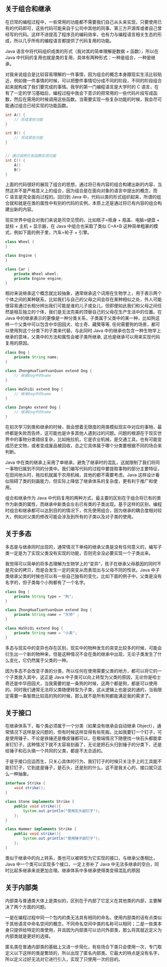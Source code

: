 ---
---

## 关于组合和继承

在日常的编程过程中，一些常用的功能都不需要我们自己从头来实现，只要使用已有的代码即可，这些代码可能来自于公司中其他的同事、第三方开源库或者自己曾经写的代码。这样不进提高了程序员的编码效率，也有力与编程语言相关生态的形成，所以几乎所有的编程语言都提供了代码复用的功能。

Java 语言中将代码组织成类的形式（我对其的简单理解是数据 + 函数），所以在 Java 中代码的复用也就是类的复用，具体有两种形式：一种是组合，一种是继承。

对我来说组合是比较容易理解的一件事情，因为组合的概念本身跟现实生活比较贴近，例如做一件事情的时候，可以把整件事情切分成不同的阶段，不同的阶段组合起来就构成了我们要完成的事情。我学的第一门编程语言是大学时的 C 语言，在有了一定的学习基础后，编程过程中我会下意识的把常用的一些代码片段写成函数，然后在需用的时候调用这些函数。当需要实现一些复杂功能的时候，我会尽可能通过组合已经实现的功能函数。

```C
int A() {
    // 完成某些功能
}

int B() {
    // 完成某些功能
}


// 通过调用已有函数实现功能
int C() {
    A()
    B()
}
```

上面的代码很好的展现了组合的思想，通过将已有内容的组合构建出新的内容，当然这并不是严格意义上的组合，因为组合是在面向对象的语言中提出的概念，而 C 语言是完全面向过程的。回归到 Java 中，代码以类的形式组织起来，所谓的组合就和就是在类的属性中有别的代码的实例，本质上还是通过将已有内容的组合构建出新的内容。

现实世界中组合对我们来说是司空见惯的，比如瓶子=瓶身 + 瓶盖、电脑=键盘 + 鼠标 + 主机 + 显示器，在 Java 中组合也采取了类似 C=A+B 这种简单粗暴的模式，例如下面的例子里，汽车=轮子 + 引擎。

```java
class Wheel {
}

class Engine {
}

class Car {
    private Wheel wheel;
    private Engine engine;
}
```

相对来说继承这个概念就比较抽象，通常继承这个词用在生物学上，用于表示两个个体之间的某种联系，比如我们与自己的父母之间会存在某种相似之处，外人可能很容易通过长相分辨出我们可能是谁的儿子或女儿，但即便如此我们和父母之间任然是相互独立的个体，我们是无法完美的顶替自己的父母在生产生活中的位置。在 Java 中的继承表示的更像是一种分类关系，子类属于父类中的某一种，比如狗这样一个父类中可以包含中华田园犬、哈士奇、藏獒等等, 任何需要狗的场景，都可以使用狗这个分类下的子类来代替。与此同时 Java 中的继承也包含一种生物学上继承的意味，父类中的方法和属性会被子类所继承, 这也是继承可以用来实现代码复用的原因。

```java
class Dog {
    private String name;
}

class ZhongHuaTianYuanQuan extend Dog {
    // 继承Dog中的name
}

class HaShiQi extend Dog {
    // 继承Dog中的name
}

class ZangAo extend Dog {
    // 继承Dog中的name
}
```

在初次学习到类和继承的时候，我会想着无限度的用类模拟现实中对应的事物，最终都是失败而告终，这可能也是许多其他人遇到过的问题。问题的根源在于现实世界中的事物分类错综复杂，比如拖拉机，它是农业机械，是交通工具，也有可能变成历史文物，或者变成废品被回收，总之它具体属于哪个分类要根据不同的场合来判断。

Java 中在类的继承上采用了单继承，避免了继承时的混乱，这就限制了我们将同一事物归属到不同的分类中。我们编写代码的过程中要提取事物的部分主要特征，在田间地头时，拖拉机就属于农用机械，其他的都不需要考虑。Java 这样设计看似阻碍了类的刻画能力，但实际上降低了继承体系的复杂度，更有利于推广和使用。

组合和继承作为 Java 中代码复用的两种方式，最主要的区别在于组合将已有的类作为新类的属性，而继承中新类会左右已有类的子类出现。基于这样的区别，编程时组合和继承都可以达到目的的情况下，优先使用组合，因为继承的耦合度相对较大，例如对父类的修改可能会涉及到所有的子类以及对子类的使用。

## 关于多态

多态是与继承同时出现的，通常情况下单纯的继承父类是没有任何意义的，编写子类一定是为了实现父类没有实现的功能，否则完全没必要实现一个子类出来。

我觉得可以简单的将多态理解为生物学上的“变异”，孩子在继承父母基因的同时不是完全的拷贝，而是会发生一定的突变从而表现出与父母不同的性状。Java 中子类继承父类的时候也可以有一些自己独有的变化，比如下面的例子中，父类是没有名字的，但子类每个小狗都有了一个名字。

```java
class Dog {
    private String type = "狗";
}

class ZhongHuaTianYuanQuan extend Dog {
    private String name = "大帅" ;
}

class HaShiQi extend Dog {
    private String name = "小美";
}

```

多态与现实中的变异也存在区别，现实中的物种发生的突变比较多的时候，可能会衍生出一个新的物种来，但是这种情况不会在类的继承中出现，无论子类发生了什么变化，它仍然属于父类的一种。

因为多态不会改变子类的分类，所以任何在使用需要父类的地方，都可以将它的一个子类放入其中，这正是 Java 中子类可以向上转型为父类的原因，无论你是哈士奇还是中华田园犬，当我需要的是一条狗的时候，这两个都是狗，都是可以使用的。同时我们通常无法将父类随便转型为子类，这从逻辑上也是说的通的，当我限定需要一条智商比较高的狗的时候，那么就不是所有狗都能满足我的需求了。

## 关于接口

在继承体系下，每个类必须属于一个分类（如果没有继承会自动继承 Object），通常情况下这样是没问题的，但有时候这样显得有些死板。比如我要钉一个钉子，可是使用锤子，不论是铁锤还是橡皮锤都可以，在极端情况下随便找一块石头都能拿来钉钉子。这种情况下就不太容易刻画了，无论是把石头归到锤子的分类下，还是给锤子和石头搞一个共同的父类，都是不太合适的。

于是乎接口应运而生，只关心具体的行为，我钉钉子的时候只关注手上的工具能不能钉钉子，它到底是锤子，是石头，还是别的什么，这不是我关心的，接口就只这么一种抽象。

```java
interface Strike {
    void strike();
}

class Stone implements Strike {
    public void strike(){
        System.out.println("使用石头敲钉子");
    };
}

class Hammer implements Strike {
    public void strike(){
        System.out.println("使用锤子敲钉子");
    };
}
```

类似于继承中的向上转系，类也可以被转型为它实现的接口，与继承父类相比，Java 中一个类可以实现多个接口，一定上弥补了 Java 中无法多继承的空白，同时比起多继承来说更加合理。继承体系中多继承使得类变得混乱的原因

## 关于内部类

内部类与普通类大体上是类似的，区别在于内部了它定义在其他类的内部，主要解决了两个方面的问题。

一是在编程过程中同一个包内的类无法具有相同的命名，使用内部类的话有点类似于其他语言中命名空间的概念，不同命名空间中类的名称可以相同；二是一些类本身只提供给特定的类使用，并且因为内部类可以访问外部类，那么将其就近定义为内部类就是更好的选择。

匿名类在普通内部类的基础上又进一步简化，有些场合下类只会使用一次，专门取定义以下这样的类是繁琐的，所以出现了匿名内部类。它最大的特点是没有名字，所以定义过好无法对它进行引入，实现了只使用一次的目的。
